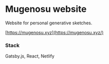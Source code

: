 # Mugenosu website

Website for personal generative sketches.

[https://mugenosu.xyz](https://mugenosu.xyz/)

### Stack
Gatsby.js, React, Netlify
